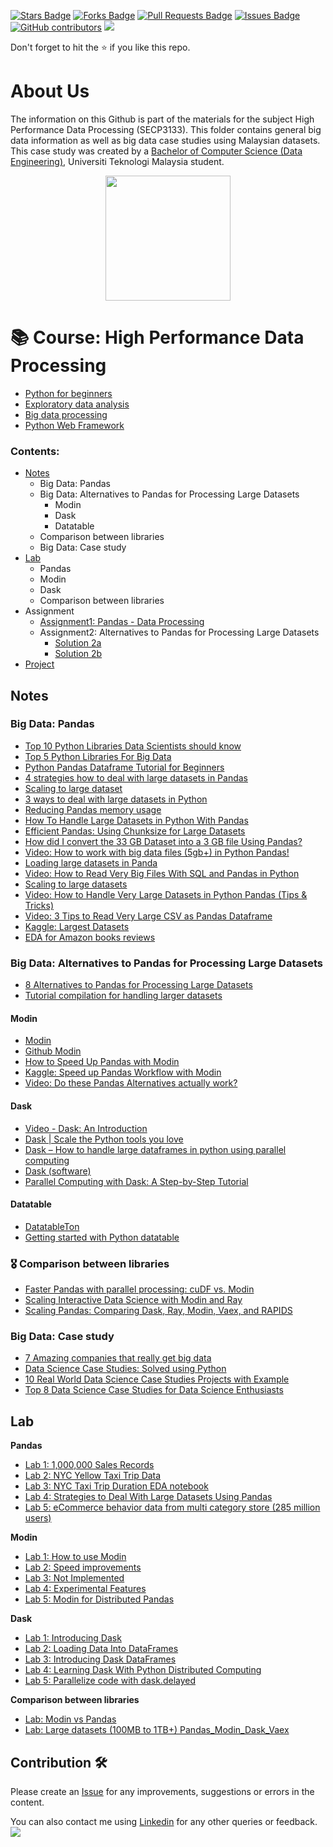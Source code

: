 <a href="https://github.com/drshahizan/Python-big-data/stargazers"><img src="https://img.shields.io/github/stars/drshahizan/Python-big-data" alt="Stars Badge"/></a>
<a href="https://github.com/drshahizan/Python-big-data/network/members"><img src="https://img.shields.io/github/forks/drshahizan/Python-big-data" alt="Forks Badge"/></a>
<a href="https://github.com/drshahizan/Python-big-data/pulls"><img src="https://img.shields.io/github/issues-pr/drshahizan/Python-big-data" alt="Pull Requests Badge"/></a>
<a href="https://github.com/drshahizan/Python-big-data/issues"><img src="https://img.shields.io/github/issues/drshahizan/Python-big-data" alt="Issues Badge"/></a>
<a href="https://github.com/drshahizan/Python-big-data/graphs/contributors"><img alt="GitHub contributors" src="https://img.shields.io/github/contributors/drshahizan/Python-big-data?color=2b9348"></a>
![](https://visitor-badge.glitch.me/badge?page_id=drshahizan/Python-big-data)

Don't forget to hit the :star: if you like this repo.

# About Us
The information on this Github is part of the materials for the subject High Performance Data Processing (SECP3133). This folder contains general big data information as well as big data case studies using Malaysian datasets. This case study was created by a [Bachelor of Computer Science (Data Engineering)](https://comp.utm.my/bachelor-of-computer-science-data-engineering/), Universiti Teknologi Malaysia student.

<p align="center">
<img src="https://github.com/drshahizan/Python_EDA/blob/main/lab/hpdp1.jpeg"  height="200" />
</p>

# 📚 Course: High Performance Data Processing 
-   [Python for beginners](https://github.com/drshahizan/python-tutorial)
-   [Exploratory data analysis](https://github.com/drshahizan/Python_EDA)
-   [Big data processing](https://github.com/drshahizan/Python-big-data)
-   [Python Web Framework](https://github.com/drshahizan/python-web)

### Contents:
- [Notes](#notes)
  - Big Data: Pandas
  - Big Data: Alternatives to Pandas for Processing Large Datasets
    - Modin
    - Dask
    - Datatable
   - Comparison between libraries
   - Big Data: Case study
- [Lab](#lab)
  - Pandas
  - Modin
  - Dask
  - Comparison between libraries
- Assignment
  - [Assignment1: Pandas - Data Processing](https://github.com/drshahizan/Python-big-data/tree/main/Assignment%201)
  - Assignment2: Alternatives to Pandas for Processing Large Datasets
    - [Solution 2a](https://github.com/drshahizan/Python-big-data/tree/main/Assignment%202a)        
    - [Solution 2b](https://github.com/drshahizan/Python-big-data/tree/main/Assignment%202b)
- [Project](https://github.com/drshahizan/Python-big-data/tree/main/Project)

## Notes
### Big Data: Pandas
- [Top 10 Python Libraries Data Scientists should know](https://www.edureka.co/blog/python-libraries/)
- [Top 5 Python Libraries For Big Data](https://www.geeksforgeeks.org/top-5-python-libraries-for-big-data/)
- [Python Pandas Dataframe Tutorial for Beginners](https://www.projectpro.io/article/python-pandas-dataframe-tutorials/405)
- [4 strategies how to deal with large datasets in Pandas](https://www.codementor.io/@guidotournois/4-strategies-to-deal-with-large-datasets-using-pandas-qdw3an95k)
- [Scaling to large dataset](https://pandas.pydata.org/docs/user_guide/scale.html)
- [3 ways to deal with large datasets in Python](https://towardsdatascience.com/5-ways-to-deal-with-large-datasets-in-python-9a80786c4182)
- [Reducing Pandas memory usage](https://pythonspeed.com/articles/pandas-load-less-data/)
- [How To Handle Large Datasets in Python With Pandas](https://pythonsimplified.com/how-to-handle-large-datasets-in-python-with-pandas/)
- [Efficient Pandas: Using Chunksize for Large Datasets](https://towardsai.net/p/data-science/efficient-pandas-using-chunksize-for-large-data-sets-c66bf3037f93)
- [How did I convert the 33 GB Dataset into a 3 GB file Using Pandas?](https://medium.com/aatomz-research/how-did-i-convert-the-33-gb-dataset-into-a-3-gb-file-using-pandas-b21d8da205c0)
- [Video: How to work with big data files (5gb+) in Python Pandas!](https://youtu.be/l34l-90UF7U)
- [Loading large datasets in Panda](https://towardsdatascience.com/loading-large-datasets-in-pandas-11bdddd36f7b)
- [Video: How to Read Very Big Files With SQL and Pandas in Python](https://youtu.be/xKMyk4wDHnQ)
- [Scaling to large datasets](https://pandas.pydata.org/pandas-docs/stable/user_guide/scale.html)
- [Video: How to Handle Very Large Datasets in Python Pandas (Tips & Tricks)](https://www.youtube.com/watch?v=E7iwJUzm3Jo&t=2s)
- [Video: 3 Tips to Read Very Large CSV as Pandas Dataframe](https://www.youtube.com/watch?v=GmG3dXhehJc&t=1s)
- [Kaggle: Largest Datasets](https://www.kaggle.com/code/benhamner/competitions-with-largest-datasets)
- [EDA for Amazon books reviews](https://www.kaggle.com/code/mohamedbakhet/eda-for-amazon-books-reviews/notebook)

### Big Data: Alternatives to Pandas for Processing Large Datasets
- [8 Alternatives to Pandas for Processing Large Datasets](https://towardsdatascience.com/8-alternatives-to-pandas-for-processing-large-datasets-928fc927b08c)
- [Tutorial compilation for handling larger datasets](https://www.kaggle.com/competitions/tabular-playground-series-oct-2021/discussion/275712)

#### Modin
- [Modin](https://modin.readthedocs.io/en/stable/)
- [Github Modin](https://github.com/modin-project/modin)
- [How to Speed Up Pandas with Modin](https://towardsdatascience.com/how-to-speed-up-pandas-with-modin-84aa6a87bcdb)
- [Kaggle: Speed up Pandas Workflow with Modin](https://www.kaggle.com/code/lordozvlad/speed-up-pandas-workflow-with-modin/notebook)
- [Video: Do these Pandas Alternatives actually work?](https://youtu.be/LEhMQhCv3Kg)

#### Dask
- [Video - Dask: An Introduction]()
- [Dask | Scale the Python tools you love]()
- [Dask – How to handle large dataframes in python using parallel computing]()
- [Dask (software)]()
- [Parallel Computing with Dask: A Step-by-Step Tutorial]()

#### Datatable
- [DatatableTon](https://github.com/vopani/datatableton)
- [Getting started with Python datatable](https://www.kaggle.com/code/sudalairajkumar/getting-started-with-python-datatable)

### 🎖️ Comparison between libraries
- [Faster Pandas with parallel processing: cuDF vs. Modin](https://towardsdatascience.com/faster-pandas-with-parallel-processing-cudf-vs-modin-f2318c594084)
- [Scaling Interactive Data Science with Modin and Ray](https://youtu.be/ycSf1IbBGWk)
- [Scaling Pandas: Comparing Dask, Ray, Modin, Vaex, and RAPIDS](https://www.datarevenue.com/en-blog/pandas-vs-dask-vs-vaex-vs-modin-vs-rapids-vs-ray)


### Big Data: Case study
- [7 Amazing companies that really get big data](https://www.bernardmarr.com/img/bigdata-case-studybook_final.pdf)
- [Data Science Case Studies: Solved using Python](https://thecleverprogrammer.com/2021/02/19/data-science-case-studies-solved-using-python/)
- [10 Real World Data Science Case Studies Projects with Example](https://www.projectpro.io/article/data-science-case-studies-projects-with-examples-and-solutions/519)
- [Top 8 Data Science Case Studies for Data Science Enthusiasts](https://www.knowledgehut.com/blog/data-science/top-data-science-case-studies)

## Lab
**Pandas**
- [Lab 1: 1,000,000 Sales Records](https://github.com/drshahizan/Python-big-data/blob/main/Pandas/Lab_1_1_million_Sales_Records.ipynb)
- [Lab 2: NYC Yellow Taxi Trip Data](https://github.com/drshahizan/Python-big-data/blob/main/Pandas/Lab_2_3_technique_handle_large_dataset.ipynb)
- [Lab 3: NYC Taxi Trip Duration EDA notebook](https://github.com/drshahizan/Python-big-data/blob/main/Pandas/Lab_3_NYC_EDA.ipynb)
- [Lab 4: Strategies to Deal With Large Datasets Using Pandas](https://github.com/drshahizan/Python-big-data/blob/main/Pandas/Lab_4_NYC_Large_Datasets.ipynb)
- [Lab 5: eCommerce behavior data from multi category store (285 million users)](https://github.com/drshahizan/Python-big-data/blob/main/Pandas/Lab_5_Dataset_285_million_users.ipynb)

**Modin**
- [Lab 1: How to use Modin](https://github.com/drshahizan/Python-big-data/blob/main/Modin/lab_1.ipynb)
- [Lab 2: Speed improvements](https://github.com/drshahizan/Python-big-data/blob/main/Modin/lab_2.ipynb)
- [Lab 3: Not Implemented](https://github.com/drshahizan/Python-big-data/blob/main/Modin/lab_3.ipynb)
- [Lab 4: Experimental Features](https://github.com/drshahizan/Python-big-data/blob/main/Modin/lab_4.ipynb)
- [Lab 5: Modin for Distributed Pandas](https://github.com/drshahizan/Python-big-data/blob/main/Modin/lab_5.ipynb)

**Dask**
- [Lab 1: Introducing Dask](https://github.com/drshahizan/Python-big-data/blob/main/Dask/Lab_1.ipynb)
- [Lab 2: Loading Data Into DataFrames](https://github.com/drshahizan/Python-big-data/blob/main/Dask/Lab_2.ipynb)
- [Lab 3: Introducing Dask DataFrames](https://github.com/drshahizan/Python-big-data/blob/main/Dask/Lab_3.ipynb)
- [Lab 4: Learning Dask With Python Distributed Computing](https://github.com/drshahizan/Python-big-data/blob/main/Dask/Lab_4.ipynb)
- [Lab 5: Parallelize code with dask.delayed](https://github.com/drshahizan/Python-big-data/blob/main/Dask/Lab_5.ipynb)

**Comparison between libraries**
- [Lab: Modin vs Pandas](https://github.com/drshahizan/Python-big-data/blob/main/Modin/lab_6_IntelModin_Vs_Pandas.ipynb)
- [Lab: Large datasets (100MB to 1TB+) Pandas_Modin_Dask_Vaex](https://github.com/drshahizan/Python-big-data/blob/main/Pandas/Lab_6_Pandas_Modin_Dask_Vaex.ipynb)

## Contribution 🛠️
Please create an [Issue](https://github.com/drshahizan/Python_EDA/issues) for any improvements, suggestions or errors in the content.

You can also contact me using [Linkedin](https://www.linkedin.com/in/drshahizan/) for any other queries or feedback.
![](https://visitor-badge.glitch.me/badge?page_id=drshahizan)

